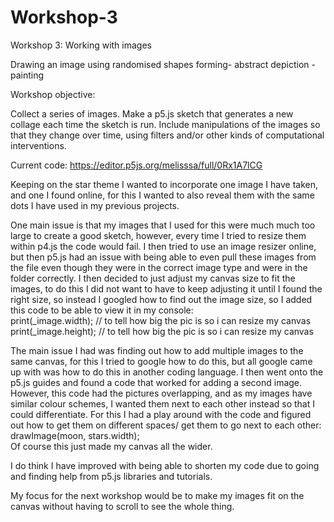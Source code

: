 # Workshop-3

Workshop 3:
Working with images

Drawing an image using randomised shapes forming- abstract depiction - painting



Workshop objective:

Collect a series of images. Make a p5.js sketch that generates a new collage each time the sketch is run.
Include manipulations of the images so that they change over time, using filters and/or other kinds of computational interventions.


Current code:
https://editor.p5js.org/melisssa/full/0Rx1A7lCG 

Keeping on the star theme I wanted to incorporate one image I have taken, and one I found online, for this I wanted to also reveal them with the same dots I have used in my previous projects.


One main issue is that my images that I used for this were much much too large to create a good sketch, however, every time I tried to resize them within p4.js the code would fail. I then tried to use an image resizer online, but then p5.js had an issue with being able to even pull these images from the file even though they were in the correct image type and were in the folder correctly. I then decided to just adjust my canvas size to fit the images, to do this I did not want to have to keep adjusting it until I found the right size, so instead I googled how to find out the image size, so I added this code to be able to view it in my console:  
print(_image.width); // to tell how big the pic is so i can resize my canvas
  print(_image.height); // to tell how big the pic is so i can resize my canvas


The main issue I had was finding out how to add multiple images to the same canvas, for this I tried to google how to do this, but all google came up with was how to do this in another coding language. I then went onto the p5.js guides and found a code that worked for adding a second image. However, this code had the pictures overlapping, and as my images have similar colour schemes, I wanted them next to each other instead so that I could differentiate. For this I had a play around with the code and figured out how to get them on different spaces/ get them to go next to each other:
 drawImage(moon, stars.width);  
Of course this just made my canvas all the wider.


I do think I have improved with being able to shorten my code due to going and finding help from p5.js libraries and tutorials.


My focus for the next workshop would be to make my images fit on the canvas without having to scroll to see the whole thing. 
